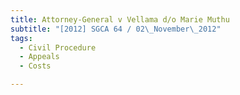 ```yaml
---
title: Attorney-General v Vellama d/o Marie Muthu
subtitle: "[2012] SGCA 64 / 02\_November\_2012"
tags:
  - Civil Procedure
  - Appeals
  - Costs

---
```


